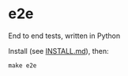# e2e

End to end tests, written in Python

Install (see [INSTALL.md](./INSTALL.md)), then:

```
make e2e
```
